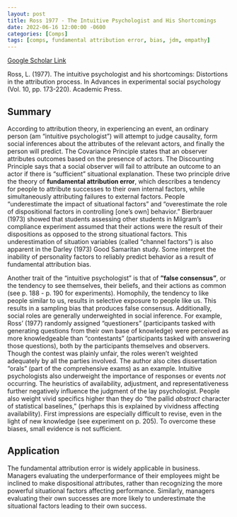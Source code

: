```yaml
---
layout: post
title: Ross 1977 - The Intuitive Psychologist and His Shortcomings
date: 2022-06-16 12:00:00 -0600
categories: [Comps]
tags: [comps, fundamental attribution error, bias, jdm, empathy]
---
```

[Google Scholar Link](https://scholar.google.com/scholar?hl=en&as_sdt=0%2C45&q=The+intuitive+psychologist+and+his+shortcomings%3A+Distortions+in+the+attribution+process&btnG=)

Ross, L. (1977). The intuitive psychologist and his shortcomings: Distortions in the attribution process. In Advances in experimental social psychology (Vol. 10, pp. 173-220). Academic Press.

## Summary
According to attribution theory, in experiencing an event, an ordinary person (am “intuitive psychologist”) will attempt to judge causality, form social inferences about the attributes of the relevant actors, and finally the person will predict.  The Covariance Principle states that an observer attributes outcomes based on the presence of actors.  The Discounting Principle says that a social observer will fail to attribute an outcome to an actor if there is “sufficient” situational explanation.  These two principle drive the theory of **fundamental attribution error**, which describes a tendency for people to attribute successes to their own internal factors, while simultaneously attributing failures to external factors.  People “underestimate the impact of situational factors” and “overestimate the role of dispositional factors in controlling [one’s own] behavior.”  Bierbrauer (1973) showed that students assessing other students in Milgram’s compliance experiment assumed that their actions were the result of their dispositions as opposed to the strong situational factors.  This underestimation of situation variables (called “channel factors”) is also apparent in the Darley (1973) Good Samaritan study.  Some interpret the inability of personality factors to reliably predict behavior as a result of fundamental attribution bias.

Another trait of the “intuitive psychologist” is that of **”false consensus”**, or the tendency to see themselves, their beliefs, and their actions as common (see p. 188 - p. 190 for experiments).  Homophily, the tendency to like people similar to us, results in selective exposure to people like us.  This results in a sampling bias that produces false consensus.  Additionally, social roles are generally underweighted in social inference.  For example, Ross’ (1977) randomly assigned “questioners” (participants tasked with generating questions from their own base of knowledge) were perceived as more knowledgeable than “contestants” (participants tasked with answering those questions), both by the participants themselves and observers.  Though the contest was plainly unfair, the roles weren’t weighted adequately by all the parties involved.  The author also cites dissertation “orals” (part of the comprehensive exams) as an example.  Intuitive psychologists also underweight the importance of responses or events _not_ occurring.  The heuristics of availability, adjustment, and representativeness further negatively influence the judgment of the lay psychologist.  People also weight vivid specifics higher than they do “the pallid _abstract_ character of statistical baselines,” (perhaps this is explained by vividness affecting availability).  First impressions are especially difficult to revise, even in the light of new knowledge (see experiment on p. 205).  To overcome these biases, small evidence is not sufficient.

## Application
The fundamental attribution error is widely applicable in business.  Managers evaluating the underperformance of their employees might be inclined to make dispositional attributes, rather than recognizing the more powerful situational factors affecting performance.  Similarly, managers evaluating their own successes are more likely to underestimate the situational factors leading to their own success.
